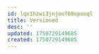 ```yaml
---
id: lqx1hzwi3jnjoof68opooql
title: Versioned
desc: ''
updated: 1750729149685
created: 1750729149685
---
```

